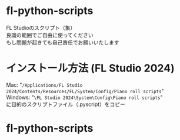 # fl-python-scripts
FL Studioのスクリプト（集） <br>
良識の範囲でご自由に使ってください <br>
もし問題が起きても自己責任でお願いいたします
# インストール方法 (FL Studio 2024)
Mac: "`/Applications/FL Studio 2024/Contents/Resources/FL/System/Config/Piano roll scripts`" <br>
Windows: "`\FL Studio 2024\System\Config\Piano roll scripts`" <br>
に目的のスクリプトファイル（.pyscript）をコピー

# fl-python-scripts
